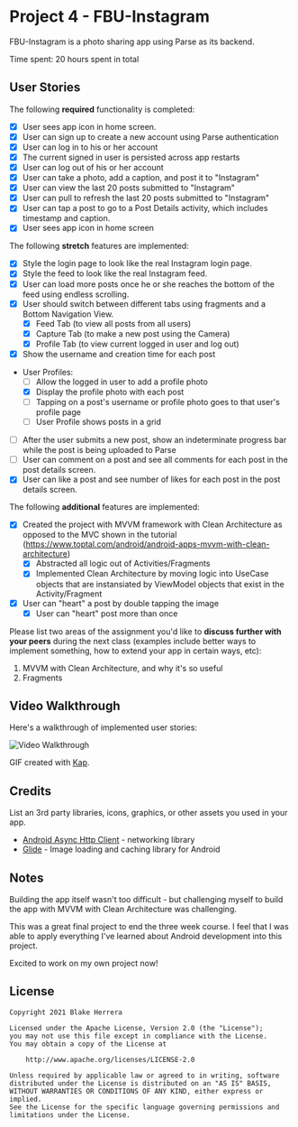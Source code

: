 # Project 4 - FBU-Instagram

FBU-Instagram is a photo sharing app using Parse as its backend.

Time spent: 20 hours spent in total

## User Stories

The following **required** functionality is completed:

- [X] User sees app icon in home screen.
- [X] User can sign up to create a new account using Parse authentication
- [X] User can log in to his or her account
- [X] The current signed in user is persisted across app restarts
- [X] User can log out of his or her account
- [X] User can take a photo, add a caption, and post it to "Instagram"
- [X] User can view the last 20 posts submitted to "Instagram"
- [X] User can pull to refresh the last 20 posts submitted to "Instagram"
- [X] User can tap a post to go to a Post Details activity, which includes timestamp and caption.
- [X] User sees app icon in home screen

The following **stretch** features are implemented:

- [X] Style the login page to look like the real Instagram login page.
- [X] Style the feed to look like the real Instagram feed.
- [X] User can load more posts once he or she reaches the bottom of the feed using endless scrolling.
- [X] User should switch between different tabs using fragments and a Bottom Navigation View.
  - [X] Feed Tab (to view all posts from all users)
  - [X] Capture Tab (to make a new post using the Camera)
  - [X] Profile Tab (to view current logged in user and log out)
- [X] Show the username and creation time for each post
- User Profiles:
  - [ ] Allow the logged in user to add a profile photo
  - [X] Display the profile photo with each post
  - [ ] Tapping on a post's username or profile photo goes to that user's profile page
  - [ ] User Profile shows posts in a grid
- [ ] After the user submits a new post, show an indeterminate progress bar while the post is being uploaded to Parse
- [ ] User can comment on a post and see all comments for each post in the post details screen.
- [X] User can like a post and see number of likes for each post in the post details screen.

The following **additional** features are implemented:

- [X] Created the project with MVVM framework with Clean Architecture as opposed to the MVC shown in the tutorial (https://www.toptal.com/android/android-apps-mvvm-with-clean-architecture)
  - [X] Abstracted all logic out of Activities/Fragments
  - [X] Implemented Clean Architecture by moving logic into UseCase objects that are instansiated by ViewModel objects that exist in the Activity/Fragment
- [X] User can "heart" a post by double tapping the image
  - [X] User can "heart" post more than once

Please list two areas of the assignment you'd like to **discuss further with your peers** during the next class (examples include better ways to implement something, how to extend your app in certain ways, etc):

1. MVVM with Clean Architecture, and why it's so useful
2. Fragments

## Video Walkthrough

Here's a walkthrough of implemented user stories:

<img src='https://github.com/blake8steak/FBU-Instagram/blob/master/instaWalkthrough.gif' title='Video Walkthrough' width='' alt='Video Walkthrough' />

GIF created with [Kap](https://getkap.co/).

## Credits

List an 3rd party libraries, icons, graphics, or other assets you used in your app.

- [Android Async Http Client](http://loopj.com/android-async-http/) - networking library
- [Glide](https://github.com/bumptech/glide) - Image loading and caching library for Android


## Notes

Building the app itself wasn't too difficult - but challenging myself to build the app with MVVM with Clean Architecture was challenging.

This was a great final project to end the three week course. I feel that I was able to apply everything I've learned about Android development into this project.

Excited to work on my own project now!

## License

    Copyright 2021 Blake Herrera

    Licensed under the Apache License, Version 2.0 (the "License");
    you may not use this file except in compliance with the License.
    You may obtain a copy of the License at

        http://www.apache.org/licenses/LICENSE-2.0

    Unless required by applicable law or agreed to in writing, software
    distributed under the License is distributed on an "AS IS" BASIS,
    WITHOUT WARRANTIES OR CONDITIONS OF ANY KIND, either express or implied.
    See the License for the specific language governing permissions and
    limitations under the License.

